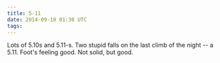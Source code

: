 ```yaml
---
title: 5-11
date: 2014-09-10 01:38 UTC
tags:
---
```

 
Lots of 5.10s and 5.11-s. Two stupid falls on the last climb of the night -- a 5.11. Foot's feeling good. Not solid, but good.

